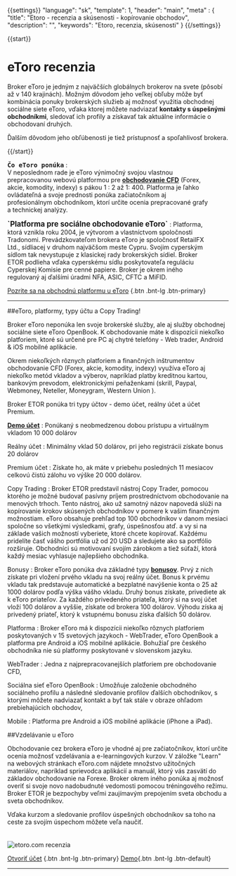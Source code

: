{{settings}}
  "language": "sk",
  "template": 1,
  "header": "main",
  "meta" : {
    "title": "Etoro - recenzia a skúsenosti - kopírovanie obchodov",
    "description": "",
    "keywords": "Etoro, recenzia, skúsenosti"
  }
{{/settings}}
<div itemprop="review" itemscope itemtype="http://schema.org/Review">

<span itemprop="reviewRating" itemscope itemtype="http://schema.org/Rating">
  <meta itemprop="worstRating" content="1"/>
  <meta itemprop="ratingValue" content="85"/>
  <meta itemprop="bestRating" content="100"/>
</span>
<meta itemprop="itemreviewed" content="Etoro.com">
<meta itemprop="author" content="ForexSrovnávač.cz">

<div class="row">
<div class="col-md-9" role="main" markdown="1">

{{start}} 

# eToro recenzia

Broker eToro je jedným z najväčších globálnych brokerov na svete (pôsobí až v 140 krajinách). Možným dôvodom jeho veľkej obľuby môže byť kombinácia ponuky brokerských služieb aj možnosť využitia obchodnej sociálne siete eToro, vďaka ktorej môžete nadviazať **kontakty s úspešnými obchodníkmi**, sledovať ich profily a získavať tak aktuálne informácie o obchodovaní druhých. 

Ďalším dôvodom jeho obľúbenosti je tiež prístupnosť a spoľahlivosť brokera.

{{/start}} 



<div class="row" style="width:92%">
  <div class="col-md-6" markdown="1">
 
<b><big>`Čo eToro ponúka`</big></b>
:    
V neposlednom rade je eToro výnimočný svojou vlastnou prepracovanou webovú platformou pre [**obchodovanie CFD**](http://www.forexsrovnavac.cz/sk/cfd-obchodovanie "CFD") (Forex, akcie, komodity, indexy) s pákou 1 : 2 až 1: 400. Platforma je ľahko ovládateľná a svoje prednosti ponúka začiatočníkom aj profesionálnym obchodníkom, ktorí určite ocenia prepracované grafy a technickej analýzy.

</div>
  <div class="col-md-6" markdown="1">
<b><big>`Platforma pre sociálne obchodovanie eToro`</big></b>
:    
Platforma, ktorá vznikla roku 2004, je výtvorom a vlastníctvom spoločnosti Tradonomi. Prevádzkovateľom brokera eToro je spoločnosť RetailFX Ltd., sídliacej v druhom najväčšom meste Cypru. Svojim cyperským sídlom tak nevystupuje z klasickej rady brokerských sídiel. Broker ETOR podlieha vďaka cyperskému sídlu poskytovateľa reguláciu Cyperskej Komisie pre cenné papiere. Broker je okrem iného regulovaný aj ďalšími úradmi NFA, ASIC, CFTC a MiFID.

</div>
</div>

[Pozrite sa na obchodnú platformu u eToro](http://blog.forexsrovnavac.cz/etoro) {.btn .bnt-lg .btn-primary}


- - -
##eToro, platformy, typy účtu a Copy Trading!

Broker eToro neponúka len svoje brokerské služby, ale aj služby obchodnej sociálne siete eToro OpenBook. K obchodovanie máte k dispozícii niekoľko platforiem, ktoré sú určené pre PC aj chytré telefóny - Web trader, Android & iOS mobilné aplikácie.

Okrem niekoľkých rôznych platforiem a finančných inštrumentov obchodovanie CFD (Forex, akcie, komodity, indexy) využíva eToro aj niekoľko metód vkladov a výberov, napríklad platby kreditnou kartou, bankovým prevodom, elektronickými peňaženkami (skrill, Paypal, Webmoney, Neteller, Moneygram, Western Union ).

Broker ETOR ponúka tri typy účtov - demo účet, reálny účet a účet Premium.

[**Demo účet**](http://www.forexsrovnavac.cz/sk/demo-ucet "Forex demo")
: Ponúkaný s neobmedzenou dobou prístupu a virtuálnym vkladom 10 000 dolárov

Reálny účet
: Minimálny vklad 50 dolárov, pri jeho registrácii získate bonus 20 dolárov

Premium účet
: Získate ho, ak máte v priebehu posledných 11 mesiacov celkovú čistú zálohu vo výške 20 000 dolárov.

Copy Trading
: Broker ETOR predstavil nástroj Copy Trader, pomocou ktorého je možné budovať pasívny príjem prostredníctvom obchodovanie na menových trhoch. Tento nástroj, ako už samotný názov napovedá slúži na kopírovanie krokov skúsených obchodníkov v pomere k vašim finančným možnostiam. eToro obsahuje prehľad top 100 obchodníkov v danom mesiaci spoločne so všetkými výsledkami, grafy, úspešnosťou atď. a vy si na základe vašich možností vyberiete, ktoré chcete kopírovať. Každému pridelíte časť vášho portfólia už od 20 USD a sledujete ako sa portfólio rozširuje. Obchodníci sú motivovaní svojím zárobkom a tiež súťaží, ktorá každý mesiac vyhlasuje najlepšieho obchodníka.

Bonusy
: Broker eToro ponúka dva základné typy [**bonusov**](http://www.forexsrovnavac.cz/sk/forex-bonus-no-deposit-bez-vkladu "Forex bonusy"). Prvý z nich získate pri vložení prvého vkladu na svoj reálny účet. Bonus k prvému vkladu tak predstavuje automatické a bezplatné navýšenie konta o 25 až 1000 dolárov podľa výška vášho vkladu. Druhý bonus získate, privediete ak k eToro priateľov. Za každého privedeného priateľa, ktorý si na svoj účet vloží 100 dolárov a vyššie, získate od brokera 100 dolárov. Výhodu získa aj privedený priateľ, ktorý k vstupnému bonusu získa ďalších 50 dolárov.

Platforma
: Broker eToro má k dispozícii niekoľko rôznych platforiem poskytovaných v 15 svetových jazykoch - WebTrader, eToro OpenBook a platforma pre Android a iOS mobilné aplikácie. Bohužiaľ pre českého obchodníka nie sú platformy poskytované v slovenskom jazyku.

WebTrader
: Jedna z najprepracovanejších platforiem pre obchodovanie CFD,

Sociálna sieť eToro OpenBook
: Umožňuje založenie obchodného sociálneho profilu a následné sledovanie profilov ďalších obchodníkov, s ktorými môžete nadviazať kontakt a byť tak stále v obraze ohľadom prebiehajúcich obchodov,

Mobile
: Platforma pre Android a iOS mobilné aplikácie (iPhone a iPad).


##Vzdelávanie u eToro

Obchodovanie cez brokera eToro je vhodné aj pre začiatočníkov, ktorí určite ocenia možnosť vzdelávania a e-learningových kurzov. V záložke "Learn" na webových stránkach eToro.com nájdete množstvo užitočných materiálov, napríklad sprievodca aplikácií a manuál, ktorý vás zasvätí do základov obchodovanie na Forexe. Broker okrem iného ponúka aj možnosť overiť si svoje novo nadobudnuté vedomosti pomocou tréningového režimu.
Broker ETOR je bezpochyby veľmi zaujímavým prepojením sveta obchodu a sveta obchodníkov.

Vďaka kurzom a sledovanie profilov úspešných obchodníkov sa toho na ceste za svojím úspechom môžete veľa naučiť.




</div>
<div class="col-md-3" markdown="1">
<div class="well" markdown="1" style="margin-top: 2.5em">
  

![etoro.com recenzia](http://blog.forexsrovnavac.cz/wp-content/uploads/2018/03/eToro_logo_.png) 

[Otvoriť účet](http://blog.forexsrovnavac.cz/etoro "Registrace") {.btn .bnt-lg .btn-primary} [Demo](http://blog.forexsrovnavac.cz/etoro "Demo účet"){.btn .bnt-lg .btn-default}
</div>
<div class="container-fluid" markdown="1">



</div>



<div class="container-fluid" markdown="1">

- - -


</div>
</div>
</div>
</div>

</div><!-- /itemreview -->
